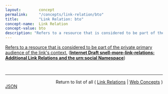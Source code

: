 ```yaml
---
layout:        concept
permalink:     "/concepts/link-relation/bto"
title:         "Link Relation: bto"
concept-name:  Link Relation
concept-value: bto
description: "Refers to a resource that is considered to be part of the private primary audience of the link's context."
---
```


[Refers to a resource that is considered to be part of the private primary audience of the link's context.](https://datatracker.ietf.org/doc/html/draft-snell-more-link-relations#section-3 "Read documentation for Link Relation &#34;bto&#34;") (**[Internet Draft snell-more-link-relations: Additional Link Relations and the urn:social Namespace](/specs/IETF/I-D/snell-more-link-relations "This specification defines a number of additional Link Relation Types that can used for a variety of purposes.")**)

<br/>
<hr/>

<p style="float : left"><a href="./bto.json" title="JSON representing this particular Web Concept value">JSON</a></p>
<p style="text-align: right">Return to list of all ( <a href="../link-relation/">Link Relations</a> | <a href="../">Web Concepts</a> )</p>
